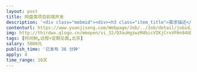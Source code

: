 ```yaml
---                
layout: post       
title: 网盘类项目前端开发           
description: '<div class="mobmid"><div><h3 class="item_title">需求描述</h3><p>一,网盘类项目, 包括:文件存储,文件管理等<br/> <br/>二, 前端基于 React 框架, 底层技术框架已经完成,后端 API 基本完成,进入联调阶段.<br/> <br/>三,北京地区,周末时间需要到公司对接需求,地址在东四环慈云寺<br/> <br/>四,估算时间在10天以内完成.</p></div><!--info end--></div>'     
contenturl: https://www.yuanjisong.com/Webpage/Job/../Job/detail/jobid/101504      
img: http://thirdwx.qlogo.cn/mmopen/vi_32/Q3auHgzwzM4bicVIKjCrxVFHn94UDmCkhU16nPEOcAqNFL9g0qTAAAllJm0wIvF5CewcFticezkUqeJeVC4k85lQ/132             
tags: [时间制,远程+定期见面,北京]            
salary: 5000元          
publish_time: '已发布 36 分钟'         
apply: 4                   
time_range: 10天              
---                 
```

